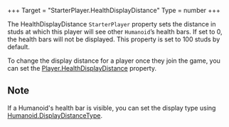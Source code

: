 +++
Target = "StarterPlayer.HealthDisplayDistance"
Type = number
+++

The HealthDisplayDistance `StarterPlayer` property sets the distance in studs at which this player will see other `Humanoid`’s health bars. If set to 0, the health bars will not be displayed. This property is set to 100 studs by default.To change the display distance for a player once they join the game, you can set the [Player.HealthDisplayDistance](https://developer.roblox.com/api-reference/property/Player/HealthDisplayDistance) property.## NoteIf a Humanoid's health bar is visible, you can set the display type using [Humanoid.DisplayDistanceType](https://developer.roblox.com/api-reference/property/Humanoid/DisplayDistanceType).